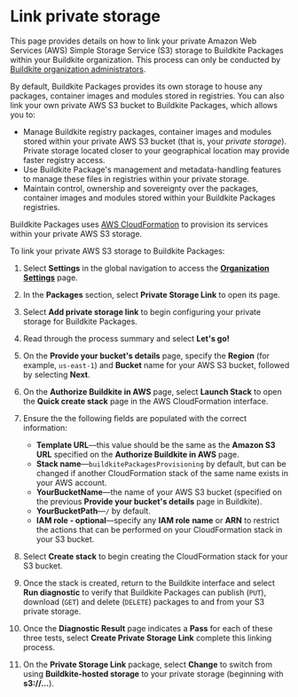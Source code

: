 # Link private storage

This page provides details on how to link your private Amazon Web Services (AWS) Simple Storage Service (S3) storage to Buildkite Packages within your Buildkite organization. This process can only be conducted by [Buildkite organization administrators](/docs/packages/permissions#manage-teams-and-permissions-organization-level-permissions).

By default, Buildkite Packages provides its own storage to house any packages, container images and modules stored in registries. You can also link your own private AWS S3 bucket to Buildkite Packages, which allows you to:

- Manage Buildkite registry packages, container images and modules stored within your private AWS S3 bucket (that is, your _private storage_). Private storage located closer to your geographical location may provide faster registry access.
- Use Buildkite Package's management and metadata-handling features to manage these files in registries within your private storage.
- Maintain control, ownership and sovereignty over the packages, container images and modules stored within your Buildkite Packages registries.

Buildkite Packages uses [AWS CloudFormation](https://docs.aws.amazon.com/AWSCloudFormation/latest/UserGuide/Welcome.html) to provision its services within your private AWS S3 storage.

To link your private AWS S3 storage to Buildkite Packages:

1. Select **Settings** in the global navigation to access the [**Organization Settings**](https://buildkite.com/organizations/~/settings) page.

1. In the **Packages** section, select **Private Storage Link** to open its page.

1. Select **Add private storage link** to begin configuring your private storage for Buildkite Packages.

1. Read through the process summary and select **Let's go!**

1. On the **Provide your bucket's details** page, specify the **Region** (for example, `us-east-1`) and **Bucket** name for your AWS S3 bucket, followed by selecting **Next**.

1. On the **Authorize Buildkite in AWS** page, select **Launch Stack** to open the **Quick create stack** page in the AWS CloudFormation interface.

1. Ensure the the following fields are populated with the correct information:
    * **Template URL**—this value should be the same as the **Amazon S3 URL** specified on the **Authorize Buildkite in AWS** page.
    * **Stack name**—`buildkitePackagesProvisioning` by default, but can be changed if another CloudFormation stack of the same name exists in your AWS account.
    * **YourBucketName**—the name of your AWS S3 bucket (specified on the previous **Provide your bucket's details** page in Buildkite).
    * **YourBucketPath**—`/` by default.
    * **IAM role - optional**—specify any **IAM role** **name** or **ARN** to restrict the actions that can be performed on your CloudFormation stack in your S3 bucket.

1. Select **Create stack** to begin creating the CloudFormation stack for your S3 bucket.

1. Once the stack is created, return to the Buildkite interface and select **Run diagnostic** to verify that Buildkite Packages can publish (`PUT`), download (`GET`) and delete (`DELETE`) packages to and from your S3 private storage.

1. Once the **Diagnostic Result** page indicates a **Pass** for each of these three tests, select **Create Private Storage Link** complete this linking process.

1. On the **Private Storage Link** package, select **Change** to switch from using **Buildkite-hosted storage** to your private storage (beginning with **s3://...**).